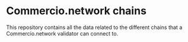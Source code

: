 # Commercio.network chains
This repository contains all the data related to the different chains that a Commercio.network validator can connect to. 
